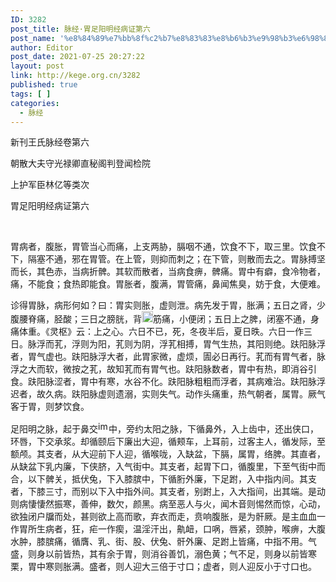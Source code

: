 ```yaml
---
ID: 3282
post_title: 脉经·胃足阳明经病证第六
post_name: '%e8%84%89%e7%bb%8f%c2%b7%e8%83%83%e8%b6%b3%e9%98%b3%e6%98%8e%e7%bb%8f%e7%97%85%e8%af%81%e7%ac%ac%e5%85%ad'
author: Editor
post_date: 2021-07-25 20:27:22
layout: post
link: http://kege.org.cn/3282
published: true
tags: [ ]
categories:
  - 脉经
---
```

新刊王氏脉经卷第六

朝散大夫守光禄卿直秘阁判登闻检院

上护军臣林亿等类次

胃足阳明经病证第六

&nbsp;
<p class="content">胃病者，腹胀，胃管当心而痛，上支两胁，膈咽不通，饮食不下，取三里。饮食不下，隔塞不通，邪在胃管。在上管，则抑而刺之；在下管，则散而去之。胃脉搏坚而长，其色赤，当病折髀。其软而散者，当病食痹，髀痛。胃中有癖，食冷物者，痛，不能食；食热即能食。胃胀者，腹满，胃管痛，鼻闻焦臭，妨于食，大便难。</p>
<p class="content">诊得胃脉，病形何如？曰：胃实则胀，虚则泄。病先发于胃，胀满；五日之肾，少腹腰脊痛，胫酸；三日之膀胱，背<img class="picture_character" src="https://rwzyzs.pmphai.com/epub/5cd2470a7d1edc32c10d4456/OEBPS/images/txt006_11.png" alt="img" width="18" height="18" />筋痛，小便闭；五日上之脾，闭塞不通，身痛体重。<span class="emphasis_small">《灵枢》云：上之心。</span>六日不已，死，冬夜半后，夏日昳。<span class="emphasis_small">六日一作三日。</span>脉浮而芤，浮则为阳，芤则为阴，浮芤相搏，胃气生热，其阳则绝。趺阳脉浮者，胃气虚也。趺阳脉浮大者，此胃家微，虚烦，圊必日再行。芤而有胃气者，脉浮之大而软，微按之芤，故知芤而有胃气也。趺阳脉数者，胃中有热，即消谷引食。趺阳脉涩者，胃中有寒，水谷不化。趺阳脉粗粗而浮者，其病难治。趺阳脉浮迟者，故久病。趺阳脉虚则遗溺，实则失气。动作头痛重，热气朝者，属胃。厥气客于胃，则梦饮食。</p>
<p class="content">足阳明之脉，起于鼻交<img class="picture_character" src="https://rwzyzs.pmphai.com/epub/5cd2470a7d1edc32c10d4456/OEBPS/images/txt006_12.png" alt="img" width="17" height="18" />中，旁约太阳之脉，下循鼻外，入上齿中，还出侠口，环唇，下交承浆。却循颐后下廉出大迎，循颊车，上耳前，过客主人，循发际，至额颅。其支者，从大迎前下人迎，循喉咙，入缺盆，下膈，属胃，络脾。其直者，从缺盆下乳内廉，下侠脐，入气街中。其支者，起胃下口，循腹里，下至气街中而合，以下髀关，抵伏兔，下入膝膑中，下循胻外廉，下足跗，入中指内间。其支者，下膝三寸，而别以下入中指外间。其支者，别跗上，入大指间，出其端。是动则病悽悽然振寒，善伸，数欠，颜黑。病至恶人与火，闻木音则惕然而惊，心动，欲独闭户牖而处，甚则欲上高而歌，弃衣而走，贲响腹胀，是为骭厥。是主血<span class="emphasis_small">血一作胃</span>所生病者，狂，疟<span class="emphasis_small">一作瘈，</span>温淫汗出，鼽衄，口㖞，唇紧，颈肿，喉痹，大腹水肿，膝膑痛，循膺、乳、街、股、伏兔、骭外廉、足跗上皆痛，中指不用。气盛，则身以前皆热，其有余于胃，则消谷善饥，溺色黄；气不足，则身以前皆寒栗，胃中寒则胀满。盛者，则人迎大三倍于寸口；虚者，则人迎反小于寸口也。</p>